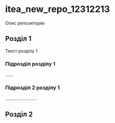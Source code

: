 # itea_new_repo_12312213
Опис репозиторію
##  Розділ 1
Текст розділу 1
### Підрозділ розділу 1
......
### Підрозділ 2 розділу 1
.........................
## Розділ 2
